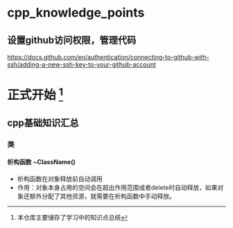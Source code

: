 # cpp_knowledge_points

## 设置github访问权限，管理代码
https://docs.github.com/en/authentication/connecting-to-github-with-ssh/adding-a-new-ssh-key-to-your-github-account

# 正式开始 [^1]
[^1]: 本仓库主要储存了学习中的知识点总结

## cpp基础知识汇总
### 类
#### 析构函数 ~ClassName()
- 析构函数在对象释放前自动调用
- 作用：对象本身占用的空间会在超出作用范围或者delete时自动释放，如果对象还额外分配了其他资源，就需要在析构函数中手动释放。

